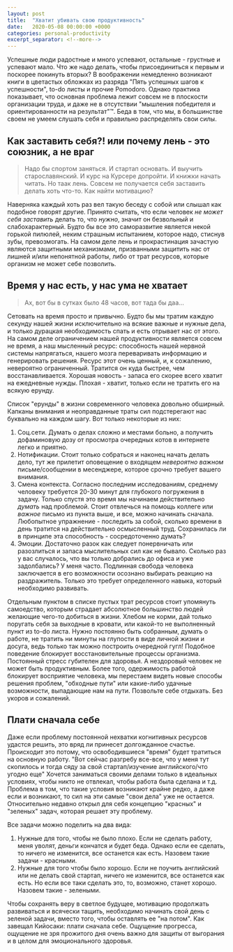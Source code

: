 ```yaml
---
layout: post
title:  "Хватит убивать свою продуктивность"
date:   2020-05-08 00:00:00 +0000
categories: personal-productivity
excerpt_separator: <!--more-->
---
```


Успешные люди радостные и много успевают, остальные - грустные и успевают мало. Что же надо делать, чтобы присоединиться к первым и
поскорее покинуть вторых? В воображении немедленно возникают книги в цветастых обложках из разряда "Пять успешных шагов к успешности",
to-do листы и прочие Pomodoro. Однако практика показывает, что основная проблема лежит совсем не в плоскости организации труда, и даже не
в отсутствии "мышления победителя и ориентированности на результат"™. Беда в том, что мы, в большинстве своем не умеем слушать себя
и правильно распределять свои силы.

## Как заставить себя?! или почему лень - это союзник, а не враг
> Надо бы спортом заняться. И стартап основать. И выучить старославянский. И курс на Курсере допройти. И книжки начать читать.
Но таак лень. Совсем не получается себя заставить делать хоть что-то. Как найти мотивацию?

Наверняка каждый хоть раз вел такую беседу с собой или слышал как подобное говорят другие. Принято считать, что если человек
*не может себя заставить* делать то, что *нужно*, значит он безвольный и слабохарактерный. Будто бы все это саморазвитие является 
некой горькой пилюлей, неким страшным испытанием, которое надо, стиснув зубы, превозмогать. На самом деле лень и прокрастинация
зачастую являются защитными механизмами, призванными защитить нас от лишней и/или непонятной работы, либо от трат ресурсов, которые
организм не может себе позволить.

## Время у нас есть, у нас ума не хватает
> Ах, вот бы в сутках было 48 часов, вот тада бы даа...

Сетовать на время просто и привычно. Будто бы мы тратим каждую секунду нашей жизни исключительно на всякие важные и нужные дела, и только
дурацкая необходимость спать и есть отрывает нас от этого. На самом деле ограничением нашей продуктивности является совсем не время, 
а наш мысленный ресурс: способность нашей нервной системы напрягаться, нашего мозга переваривать информацию и генерировать решения.
Ресурс этот очень ценный, и, к сожалению, невероятно ограниченный. Тратится он куда быстрее, чем восстанавливается. Хорошая новость - запаса его
скорее всего хватит на ежедневные нужды. Плохая - хватит, только если не тратить его на всякую ерунду.

Список "ерунды" в жизни современного человека довольно обширный. Капканы внимания и неоправданные траты сил подстерегают нас буквально на каждом шагу.
Вот только некоторые из них:
1. Соц.сети. Думать о делах сложно и местами больно, а получить дофаминовую дозу от просмотра очередных котов в интернете легко и приятно.
2. Нотификации. Стоит только собраться и наконец начать делать дело, тут же прилетит оповещение о входящем *невероятно важном* письме/сообщении в месенджере,
которое срочно требует вашего внимания.
3. Смена контекста. Согласно последним исследованиям, среднему человеку требуется 20-30 минут для глубокого погружения в задачу. Только спустя это время мы начинаем
действительно *думать* над проблемой. Стоит отвлечься на помощь коллеге или *важное* письмо из пункта выше, и все, можно начинать сначала.
Любопытное упражнение - последить за собой, сколько времени в день тратится на действительно осмысленный труд. Сохранилась ли в принципе эта способность - 
сосредоточенно думать?
4. Эмоции. Достаточно разок как следует понервничать или разозлиться и запаса мыслительных сил как не бывало. Сколько раз у вас случалось, что вы только добрались
до офиса и уже задолбались? У меня часто. Подлинная свобода человека заключается в его возможности осознано выбирать реакцию на раздражитель. Только
это требует определенного навыка, который необходимо развивать.

Отдельным пунктом в списке пустых трат ресурсов стоит упомянуть самоедство, которым страдает абсолютное большинство людей желающие чего-то
добиться в жизни. Хлебом не корми, дай только поругать себя за выходные в кровати, или какой-то не выполненный пункт из  to-do листа.
Нужно постоянно быть собранным, думать о работе, не тратить ни минуты на глупости в виде личной жизни и досуга, ведь только так можно построить очередной гугл!
Подобное поведение блокирует восстановительные процессы организма. Постоянный стресс губителен для здоровья. А нездоровый человек не может быть продуктивным.
Более того, одержимость работой блокирует восприятие человека, мы перестаем видеть новые способы решения проблем, "обходные пути" или какие-либо
удачные возможности, выпадающие нам на пути. Позвольте себе отдыхать. Без укоров и сожалений.

## Плати сначала себе
Даже если проблему постоянной нехватки когнитивных ресурсов удастся решить, это вряд ли принесет долгожданное счастье.
Происходит это потому, что освободившиеся "время" будет тратиться на основную работу. "Вот сейчас разгребу все-все, что у меня тут скопилось и тогда сяду за свой стартап/изучение английского/что угодно еще"
Хочется заниматься своими делами только в идеальных условиях, чтобы никто не отвлекал, чтобы работа была сделана и т.д.
Проблема в том, что такие условия возникают крайне редко, а даже если и возникают, то сил на эти самые "свои дела" уже не остается.
Относительно недавно открыл для себя концепцию "красных" и "зеленых" задач, которая решает эту проблему.

Все задачи можно поделить на два вида:
1. Нужные для того, чтобы не было плохо. Если не сделать работу, меня уволят, деньги кончатся и будет беда. Однако если ее сделать, 
то ничего не изменится, все останется как есть. Назовем такие задачи - красными.
2. Нужные для того чтобы было хорошо. Если не поучить английский или не делать свой стартап, ничего не изменится, все останется как есть.
Но если все таки сделать это, то, возможно, станет хорошо. Назовем такие - зелеными.

Чтобы сохранять веру в светлое будущее, мотивацию продолжать развиваться и всячески тащить, необходимо начинать свой день с зеленой задачи,
вместо того, чтобы оставлять ее "на потом". Как завещал Кийосаки: плати сначала себе. Ощущение прогресса, ощущение не зря прожитого дня очень важно для
защиты от выгорания и в целом для эмоционального здоровья.


[jedi]: https://www.litres.ru/maksim-dorofeev/put-dzhedaya/
[kahneman]: https://www.amazon.com/Thinking-Fast-Slow-Daniel-Kahneman/dp/0374533555
